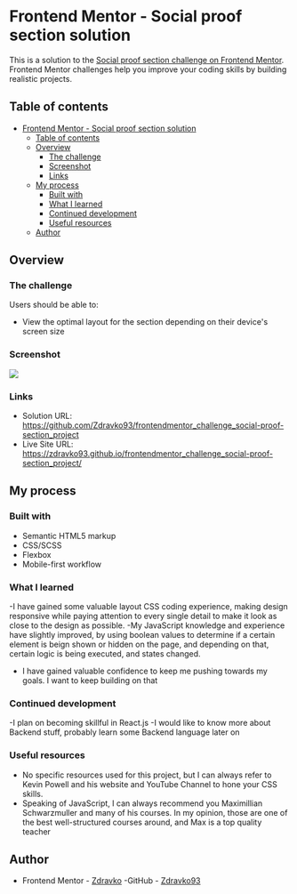 # Frontend Mentor - Social proof section solution

This is a solution to the [Social proof section challenge on Frontend Mentor](https://www.frontendmentor.io/challenges/social-proof-section-6e0qTv_bA). Frontend Mentor challenges help you improve your coding skills by building realistic projects. 

## Table of contents

- [Frontend Mentor - Social proof section solution](#frontend-mentor---social-proof-section-solution)
  - [Table of contents](#table-of-contents)
  - [Overview](#overview)
    - [The challenge](#the-challenge)
    - [Screenshot](#screenshot)
    - [Links](#links)
  - [My process](#my-process)
    - [Built with](#built-with)
    - [What I learned](#what-i-learned)
    - [Continued development](#continued-development)
    - [Useful resources](#useful-resources)
  - [Author](#author)


## Overview

### The challenge

Users should be able to:

- View the optimal layout for the section depending on their device's screen size

### Screenshot

![](images/social-proof-project_screenshot.png)


### Links

- Solution URL: https://github.com/Zdravko93/frontendmentor_challenge_social-proof-section_project
- Live Site URL: https://zdravko93.github.io/frontendmentor_challenge_social-proof-section_project/


## My process

### Built with

- Semantic HTML5 markup
- CSS/SCSS
- Flexbox
- Mobile-first workflow


### What I learned

-I have gained some valuable layout CSS coding experience, making design responsive while paying attention to every single detail to make it look as close to the design as possible.
-My JavaScript knowledge and experience have slightly improved, by using boolean values to determine if a certain element is beign shown or hidden on the page, and depending on that, certain logic is being executed, and states changed. 
- I have gained valuable confidence to keep me pushing towards my goals. I want to keep building on that


### Continued development
-I plan on becoming skillful in React.js
-I would like to know more about Backend stuff, probably learn some Backend language later on

### Useful resources
- No specific resources used for this project, but I can always refer to Kevin Powell and his website and YouTube Channel to hone your CSS skills. 
- Speaking of JavaScript, I can always recommend you Maximillian Schwarzmuller and many of his courses. In my opinion, those are one of the best well-structured courses around, and 
Max is a top quality teacher


## Author
- Frontend Mentor - [Zdravko](https://www.frontendmentor.io/profile/Zdravko93)
-GitHub - [Zdravko93](https://github.com/Zdravko93)
